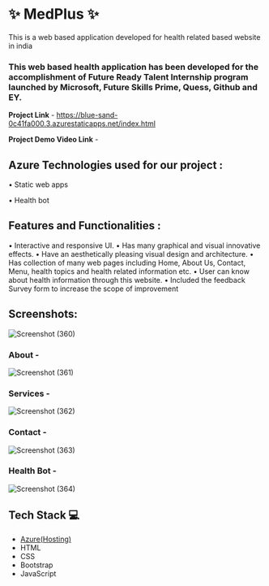 # ✨ MedPlus ✨

This is a web based application developed for health related based website in india

### This web based health application has been developed for the accomplishment of Future Ready Talent Internship program launched by Microsoft, Future Skills Prime, Quess, Github and EY.


**Project Link** - https://blue-sand-0c41fa000.3.azurestaticapps.net/index.html

**Project Demo Video Link** - 

## Azure Technologies used for our project :
•	Static web apps

•	Health bot

## Features and Functionalities :

•	Interactive and responsive UI.
•	Has many graphical and visual innovative effects.
•	Have an aesthetically pleasing visual design and architecture.
•	Has collection of many web pages including Home, About Us, Contact, Menu, health topics and health related information etc.
•	User can know about health information through this website.
•	Included the feedback Survey form to increase the scope of improvement

## Screenshots:

![Screenshot (360)](https://github.com/20A31A05F7/FRT-project/assets/109793160/1fbcddae-bb3a-411a-ad20-a45fb709c3ae)

### About -

![Screenshot (361)](https://github.com/20A31A05F7/FRT-project/assets/109793160/d94e083b-8de1-4c51-b9e4-ff3a68dea149)

### Services -

![Screenshot (362)](https://github.com/20A31A05F7/FRT-project/assets/109793160/8961dc56-6ddf-43a4-97c8-5ed8a4aefa2b)

### Contact - 

![Screenshot (363)](https://github.com/20A31A05F7/FRT-project/assets/109793160/70db43a5-c30c-44e7-8349-e846d777b9c7)

### Health Bot - 

![Screenshot (364)](https://github.com/20A31A05F7/FRT-project/assets/109793160/fe3ee094-9984-4bc0-a71f-69aeaa533213)

## Tech Stack 💻

- [Azure(Hosting)](https://azure.microsoft.com/en-in/features/azure-portal/)
- HTML
- CSS
- Bootstrap
- JavaScript
